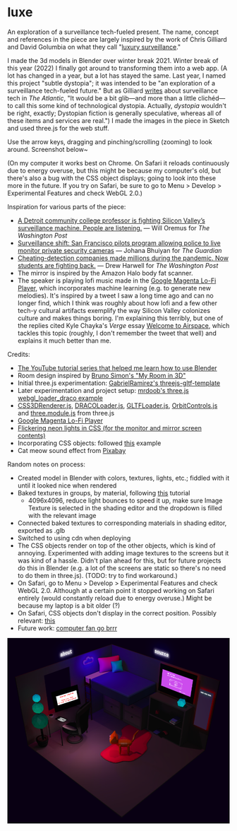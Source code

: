 # luxe
An exploration of a surveillance tech-fueled present. The name, concept and references in the piece are largely inspired by the work of Chris Gilliard and David Golumbia on what they call "[luxury surveillance](https://reallifemag.com/luxury-surveillance/)."

I made the 3d models in Blender over winter break 2021. Winter break of this year (2022) I finally got around to transforming them into a web app. (A lot has changed in a year, but a lot has stayed the same. Last year, I named this project "subtle dystopia"; it was intended to be "an exploration of a surveillance tech-fueled future." But as Gilliard [writes](https://www.theatlantic.com/technology/archive/2022/10/amazon-tracking-devices-surveillance-state/671772/) about surveillance tech in *The Atlantic*, "It would be a bit glib—and more than a little clichéd—to call this some kind of technological dystopia. Actually, *dystopia* wouldn't be right, exactly; Dystopian fiction is generally speculative, whereas all of these items and services are real.") I made the images in the piece in Sketch and used three.js for the web stuff.

Use the arrow keys, dragging and pinching/scrolling (zooming) to look around. Screenshot below~

(On my computer it works best on Chrome. On Safari it reloads continuously due to energy overuse, but this might be because my computer's old, but there's also a bug with the CSS object displays; going to look into these more in the future. If you try on Safari, be sure to go to Menu > Develop > Experimental Features and check WebGL 2.0.)

Inspiration for various parts of the piece:
- [A Detroit community college professor is fighting Silicon Valley’s surveillance machine. People are listening.](https://www.washingtonpost.com/technology/2021/09/16/chris-gilliard-sees-digital-redlining-in-surveillance-tech/) — Will Oremus for *The Washington Post*
- [Surveillance shift: San Francisco pilots program allowing police to live monitor private security cameras](https://www.theguardian.com/us-news/2022/oct/04/san-francisco-police-video-surveillance) — Johana Bhuiyan for *The Guardian*
- [Cheating-detection companies made millions during the pandemic. Now students are fighting back.](https://www.washingtonpost.com/technology/2020/11/12/test-monitoring-student-revolt/) — Drew Harwell for *The Washington Post*
- The mirror is inspired by the Amazon Halo body fat scanner.
- The speaker is playing lofi music made in the [Google Magenta Lo-Fi Player](https://magenta.tensorflow.org/lofi-player), which incorporates machine learning (e.g. to generate new melodies). It's inspired by a tweet I saw a long time ago and can no longer find, which I think was roughly about how lofi and a few other tech-y cultural artifacts exemplify the way Silicon Valley colonizes culture and makes things boring. I'm explaining this terribly, but one of the replies cited Kyle Chayka's *Verge* essay [Welcome to Airspace](https://www.theverge.com/2016/8/3/12325104/airbnb-aesthetic-global-minimalism-startup-gentrification), which tackles this topic (roughly, I don't remember the tweet that well) and explains it much better than me.

Credits:
- [The YouTube tutorial series that helped me learn how to use Blender](https://www.youtube.com/watch?v=nIoXOplUvAw)
- Room design inspired by [Bruno Simon's "My Room in 3D"](https://github.com/brunosimon/my-room-in-3d)
- Initial three.js experimentation: [GabrielRamirez's threejs-gltf-template](https://github.com/GabrielRamirez/threejs-gltf-template)
- Later experimentation and project setup: [mrdoob's three.js webgl_loader_draco example](https://github.com/mrdoob/three.js/blob/master/examples/webgl_loader_draco.html)
- [CSS3DRenderer.js](https://github.com/mrdoob/three.js/blob/master/examples/jsm/renderers/CSS3DRenderer.js), [DRACOLoader.js](https://github.com/mrdoob/three.js/blob/master/examples/jsm/loaders/DRACOLoader.js), [GLTFLoader.js](https://github.com/mrdoob/three.js/blob/master/examples/jsm/loaders/GLTFLoader.js), [OrbitControls.js](https://github.com/mrdoob/three.js/blob/master/examples/jsm/controls/OrbitControls.js) and [three.module.js](https://github.com/mrdoob/three.js/blob/dev/build/three.module.js) from three.js
- [Google Magenta Lo-Fi Player](https://magenta.github.io/lofi-player/)
- [Flickering neon lights in CSS (for the monitor and mirror screen contents)](https://codepen.io/GeorgePark/pen/MrjbEr)
- Incorporating CSS objects: followed [this](https://github.com/mrdoob/three.js/blob/master/examples/css3d_periodictable.html) example
- Cat meow sound effect from <a href="https://pixabay.com/sound-effects/?utm_source=link-attribution&amp;utm_medium=referral&amp;utm_campaign=music&amp;utm_content=5928">Pixabay</a>

Random notes on process:
- Created model in Blender with colors, textures, lights, etc.; fiddled with it until it looked nice when rendered
- Baked textures in groups, by material, following [this](https://www.youtube.com/watch?v=eYvgFWEiNp8) tutorial
    - 4096x4096, reduce light bounces to speed it up, make sure Image Texture is selected in the shading editor and the dropdown is filled with the relevant image
- Connected baked textures to corresponding materials in shading editor, exported as .glb
- Switched to using cdn when deploying
- The CSS objects render on top of the other objects, which is kind of annoying. Experimented with adding image textures to the screens but it was kind of a hassle. Didn't plan ahead for this, but for future projects do this in Blender (e.g. a lot of the screens are static so there's no need to do them in three.js). (TODO: try to find workaround.)
- On Safari, go to Menu > Develop > Experimental Features and check WebGL 2.0. Although at a certain point it stopped working on Safari entirely (would constantly reload due to energy overuse.) Might be because my laptop is a bit older (?)
- On Safari, CSS objects don't display in the correct position. Possibly relevant: [this](https://github.com/mrdoob/three.js/issues/19854)
- Future work: [computer fan go brrr](https://discourse.threejs.org/t/fans-blowing-up-high-cpu-usage/15949/2)

![A dimly-lit room with various tech gadgets and red-green-blue color scheme](https://raw.githubusercontent.com/amphinomid/luxe/main/assets/screenshot.png)